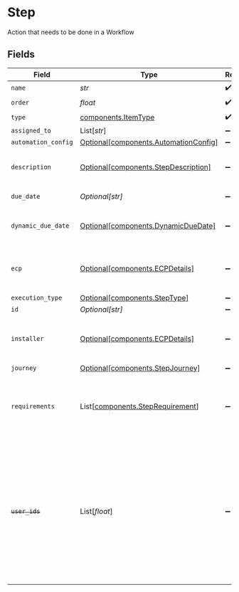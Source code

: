 # Step

Action that needs to be done in a Workflow


## Fields

| Field                                                                                                                                                                    | Type                                                                                                                                                                     | Required                                                                                                                                                                 | Description                                                                                                                                                              | Example                                                                                                                                                                  |
| ------------------------------------------------------------------------------------------------------------------------------------------------------------------------ | ------------------------------------------------------------------------------------------------------------------------------------------------------------------------ | ------------------------------------------------------------------------------------------------------------------------------------------------------------------------ | ------------------------------------------------------------------------------------------------------------------------------------------------------------------------ | ------------------------------------------------------------------------------------------------------------------------------------------------------------------------ |
| `name`                                                                                                                                                                   | *str*                                                                                                                                                                    | :heavy_check_mark:                                                                                                                                                       | N/A                                                                                                                                                                      |                                                                                                                                                                          |
| `order`                                                                                                                                                                  | *float*                                                                                                                                                                  | :heavy_check_mark:                                                                                                                                                       | N/A                                                                                                                                                                      |                                                                                                                                                                          |
| `type`                                                                                                                                                                   | [components.ItemType](../../models/components/itemtype.md)                                                                                                               | :heavy_check_mark:                                                                                                                                                       | N/A                                                                                                                                                                      |                                                                                                                                                                          |
| `assigned_to`                                                                                                                                                            | List[*str*]                                                                                                                                                              | :heavy_minus_sign:                                                                                                                                                       | N/A                                                                                                                                                                      |                                                                                                                                                                          |
| `automation_config`                                                                                                                                                      | [Optional[components.AutomationConfig]](../../models/components/automationconfig.md)                                                                                     | :heavy_minus_sign:                                                                                                                                                       | N/A                                                                                                                                                                      |                                                                                                                                                                          |
| `description`                                                                                                                                                            | [Optional[components.StepDescription]](../../models/components/stepdescription.md)                                                                                       | :heavy_minus_sign:                                                                                                                                                       | Longer information regarding Task                                                                                                                                        |                                                                                                                                                                          |
| `due_date`                                                                                                                                                               | *Optional[str]*                                                                                                                                                          | :heavy_minus_sign:                                                                                                                                                       | N/A                                                                                                                                                                      | 2021-04-27T12:00:00.000Z                                                                                                                                                 |
| `dynamic_due_date`                                                                                                                                                       | [Optional[components.DynamicDueDate]](../../models/components/dynamicduedate.md)                                                                                         | :heavy_minus_sign:                                                                                                                                                       | set a Duedate for a step then a specific                                                                                                                                 |                                                                                                                                                                          |
| `ecp`                                                                                                                                                                    | [Optional[components.ECPDetails]](../../models/components/ecpdetails.md)                                                                                                 | :heavy_minus_sign:                                                                                                                                                       | Details regarding ECP for the workflow step                                                                                                                              |                                                                                                                                                                          |
| `execution_type`                                                                                                                                                         | [Optional[components.StepType]](../../models/components/steptype.md)                                                                                                     | :heavy_minus_sign:                                                                                                                                                       | N/A                                                                                                                                                                      |                                                                                                                                                                          |
| `id`                                                                                                                                                                     | *Optional[str]*                                                                                                                                                          | :heavy_minus_sign:                                                                                                                                                       | N/A                                                                                                                                                                      |                                                                                                                                                                          |
| `installer`                                                                                                                                                              | [Optional[components.ECPDetails]](../../models/components/ecpdetails.md)                                                                                                 | :heavy_minus_sign:                                                                                                                                                       | Details regarding ECP for the workflow step                                                                                                                              |                                                                                                                                                                          |
| `journey`                                                                                                                                                                | [Optional[components.StepJourney]](../../models/components/stepjourney.md)                                                                                               | :heavy_minus_sign:                                                                                                                                                       | N/A                                                                                                                                                                      |                                                                                                                                                                          |
| `requirements`                                                                                                                                                           | List[[components.StepRequirement](../../models/components/steprequirement.md)]                                                                                           | :heavy_minus_sign:                                                                                                                                                       | requirements that need to be fulfilled in order to enable the step execution                                                                                             |                                                                                                                                                                          |
| ~~`user_ids`~~                                                                                                                                                           | List[*float*]                                                                                                                                                            | :heavy_minus_sign:                                                                                                                                                       | : warning: ** DEPRECATED **: This will be removed in a future release, please migrate away from it as soon as possible.<br/><br/>This field is deprecated. Please use assignedTo |                                                                                                                                                                          |